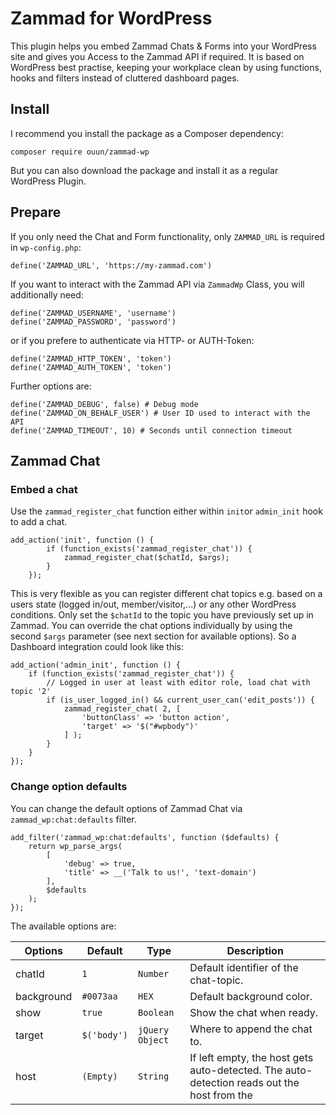 # Zammad for WordPress

This plugin helps you embed Zammad Chats & Forms into your WordPress site and gives you Access to the Zammad API if required.
It is based on WordPress best practise, keeping your workplace clean by using functions, hooks and filters instead of cluttered dashboard pages.

## Install
I recommend you install the package as a Composer dependency:

`composer require ouun/zammad-wp`

But you can also download the package and install it as a regular WordPress Plugin.

## Prepare

If you only need the Chat and Form functionality, only `ZAMMAD_URL` is required in `wp-config.php`:

```
define('ZAMMAD_URL', 'https://my-zammad.com')
```

If you want to interact with the Zammad API via `ZammadWp` Class, you will additionally need:

```
define('ZAMMAD_USERNAME', 'username')
define('ZAMMAD_PASSWORD', 'password')
```

or if you prefere to authenticate via HTTP- or AUTH-Token:

```
define('ZAMMAD_HTTP_TOKEN', 'token')
define('ZAMMAD_AUTH_TOKEN', 'token')
```

Further options are:

```
define('ZAMMAD_DEBUG', false) # Debug mode
define('ZAMMAD_ON_BEHALF_USER') # User ID used to interact with the API
define('ZAMMAD_TIMEOUT', 10) # Seconds until connection timeout
```

## Zammad Chat

### Embed a chat
Use the `zammad_register_chat` function either within `init`or `admin_init` hook to add a chat.

```
add_action('init', function () {
        if (function_exists('zammad_register_chat')) {
            zammad_register_chat($chatId, $args);
        }
    });
```

This is very flexible as you can register different chat topics e.g. based on a users state (logged in/out, member/visitor,...) or any other WordPress conditions.
Only set the `$chatId` to the topic you have previously set up in Zammad. You can override the chat options individually by using the second `$args` parameter (see next section for available options).
So a Dashboard integration could look like this:

```
add_action('admin_init', function () {
    if (function_exists('zammad_register_chat')) {
        // Logged in user at least with editor role, load chat with topic '2'
        if (is_user_logged_in() && current_user_can('edit_posts')) {
            zammad_register_chat( 2, [
                'buttonClass' => 'button action',
                'target' => '$("#wpbody")'
            ] );
        }
    }
});
```

### Change option defaults
You can change the default options of Zammad Chat via `zammad_wp:chat:defaults` filter.

```
add_filter('zammad_wp:chat:defaults', function ($defaults) {
    return wp_parse_args(
        [
            'debug' => true,
            'title' => __('Talk to us!', 'text-domain')
        ],
        $defaults
    );
});
```

The available options are:

| Options       | Default                            | Type            | Description                                                                                                                                                                                                              |
| ------------- | ---------------------------------- | --------------- | ------------------------------------------------------------------------------------------------------------------------------------------------------------------------------------------------------------------------ |
| chatId        | `1`                                | `Number`        | Default identifier of the chat-topic.                                                                                                                                                                                    |
| background    | `#0073aa`                          | `HEX`           | Default background color.                                                                                                                                                                                                |
| show          | `true`                             | `Boolean`       | Show the chat when ready.                                                                                                                                                                                                |
| target        | `$('body')`                        | `jQuery Object` | Where to append the chat to.                                                                                                                                                                                             |
| host          | `(Empty)`                          | `String`        | If left empty, the host gets auto-detected. The auto-detection reads out the host from the <script> tag. If you don't include it via a <script> tag you need to specify the host.                                        |
| debug         | `false`                            | `Boolean`       | Enables console logging.                                                                                                                                                                                                 |
| title         | `'<strong>Chat</strong> with us!'` | `String`        | Welcome Title shown on the closed chat. Can contain HTML.                                                                                                                                                                |
| fontSize      | `undefined`                        | `String`        | CSS font-size with a unit like 12px, 1.5em. If left to undefined it inherits the font-size of the website.                                                                                                               |
| flat          | `false`                            | `Boolean`       | Removes the shadows for a flat look.                                                                                                                                                                                     |
| buttonClass   | `'open-zammad-chat'`               | `String`        | Add this class to a button on your page that should open the chat.                                                                                                                                                       |
| inactiveClass | `'is-inactive'`                    | `String`        | This class gets added to the button on initialization and gets removed once the chat connection got established.                                                                                                         |
| cssAutoload   | `true`                             | `Boolean`       | Automatically loads the chat.css file. If you want to use your own css, just set it to false.                                                                                                                            |
| cssUrl        | `undefined`                        | `String`        | Location of an external chat.css file.                                                                                                                                                                                   |
| formFallback  | `false`                            | `Boolean`       | Fallback to form, see next section for description                                                                                                                                                                       |


### Embed a chat with form fallback
The Zammad team states a bad user experience if "a chat window will appear on the website, but no one is online. Just a “Leave a message” form shows up."
This is why such a functionality is not embedded in Zammad. if no agent is available to talk to, the chat is hidden.
However, as a client stated: "We need to give the impression that we are there, ready to support. You know what I mean."
So against the recommendation of Zammad we introduced a workaround to load the Zammad form within the chat modal, if no agent is available.

```
add_action('init', function () {
    zammad_register_chat( 1, [
        'formFallback' => true
    ] );
});
```

## Zammad Forms
Embedding forms is quite similar to embedding a chat. However there are some differences you need to take care of:

- Zammad currently only supports one single form. Sadly there are no topics, yet.
- An element in the DOM is required. It is either the modal trigger, or the form loads within that. This is described in more detail below.

### Embed a form
Please use the `zammad_register_form()` function to add a form. First parameter defines the target DOM element, second allows overwriting default options.

```
add_action('init', function () {
    if (function_exists('zammad_register_form')) {
        zammad_register_form('#feedback-form');
    }
});
```

As mentioned before you can either open the form in a modal or directly embed it into an element. If you want to embed it, set the `modal` option to `false`;
Below an example how you could embed a DOM element via WordPress action into the footer:

```
add_action('wp_footer', function () {
    // This is an example trigger button (modal: true)
    echo '<button id="feedback-form">Open Feedback Modal</div>';

    // This is an example container div the form is embedded in (modal: false)
    echo '<div id="feedback-form"></div>';
});
```

### Change option defaults
You can change the default options of Zammad Form via `zammad_wp:form:defaults` filter.

```
add_filter('zammad_wp:chat:defaults', function ($defaults) {
    return wp_parse_args(
        [
            'debug' => true,
            'title' => __('Talk to us!', 'text-domain')
        ],
        $defaults
    );
});
```

| Options           | Default                                                                       | Type            | Description                                                                                                                                                                                                              |
| ----------------- | ----------------------------------------------------------------------------- | --------------- | ------------------------------------------------------------------------------------------------------------------------------------------------------------------------------------------------------------------------ |
| formElement       | `'#feedback-form'`                                                            | `String`        | DOM Element the form is attached to                                                                                                                                                                                      |
| debug             | `false`                                                                       | `Boolean`       | Enable debugging for implementation.                                                                                                                                                                                     |
| modal             | `true`                                                                        | `Boolean`       | Start modal dialog for form.                                                                                                                                                                                             |
| showTitle         | `true`                                                                        | `Boolean`       | Show title in form.                                                                                                                                                                                                      |
| messageTitle      | `'Feedback Form'`                                                             | `String`        | Form Title                                                                                                                                                                                                               |
| messageSubmit     | `'Submit'`                                                                    | `String`        | Submit Button label                                                                                                                                                                                                      |
| messageThankYou   | `'Thank you for your inquiry (#%s)! We\'ll contact you as soon as possible.'` | `Boolean`       | Thank you message after form submit.                                                                                                                                                                                     |
| attachmentSupport | `false`                                                                       | `Boolean`       | Add attachment option to upload.                                                                                                                                                                                         |


## Build the package

### Webpack config

Webpack config files can be found in `config` folder:

- `webpack.config.dev.js`
- `webpack.config.common.js`
- `webpack.config.prod.js`
- `webpack.settings.js`

In most cases `webpack.settings.js` is the main file which would change from project to project. For example adding or removing entry points for JS and CSS.

### NPM Commands

- `npm run test` (runs phpunit)
- `npm run start` (install dependencies)
- `npm run watch` (watch)
- `npm run build` (build all files)
- `npm run build-release` (build all files for release)
- `npm run dev` (build all files for development)
- `npm run lint-release` (install dependencies and run linting)
- `npm run lint-css` (lint CSS)
- `npm run lint-js` (lint JS)
- `npm run lint-php` (lint PHP)
- `npm run lint` (run all lints)
- `npm run format-js` (format JS using eslint)
- `npm run format` (alias for `npm run format-js`)
- `npm run test-a11y` (run accessibility tests)

### Composer Commands

`composer lint` (lint PHP files)

`composer lint-fix` (lint PHP files and automatically correct coding standard violations)

## Contributing

We welcome pull requests and spirited, but respectful, debates. Please contribute via [pull requests on GitHub](https://github.com/ouun/zammad-wp/compare).

1. Fork it!
2. Create your feature branch: `git checkout -b feature/my-new-feature`
3. Commit your changes: `git commit -am 'Added some great feature!'`
4. Push to the branch: `git push origin feature/my-new-feature`
5. Submit a pull request
